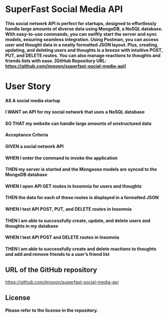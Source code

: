 # SuperFast Social Media API

#### This social network API is perfect for startups, designed to effortlessly handle large amounts of diverse data using MongoDB, a NoSQL database. With easy-to-use commands, you can swiftly start the server and sync models, ensuring seamless integration. Using Postman, you can access user and thought data in a neatly formatted JSON layout. Plus, creating, updating, and deleting users and thoughts is a breeze with intuitive POST, PUT, and DELETE routes. You can also manage reactions to thoughts and friends lists with ease. [GitHub Repository URL: https://github.com/imooon/superfast-social-media-api]

# User Story 

#### AS A social media startup

#### I WANT an API for my social network that uses a NoSQL database

#### SO THAT my website can handle large amounts of unstructured data

#### Acceptance Criteria 

#### GIVEN a social network API

#### WHEN I enter the command to invoke the application
#### THEN my server is started and the Mongoose models are synced to the MongoDB database

#### WHEN I open API GET routes in Insomnia for users and thoughts
#### THEN the data for each of these routes is displayed in a formatted JSON

#### WHEN I test API POST, PUT, and DELETE routes in Insomnia
#### THEN I am able to successfully create, update, and delete users and thoughts in my database

#### WHEN I test API POST and DELETE routes in Insomnia
#### THEN I am able to successfully create and delete reactions to thoughts and add and remove friends to a user’s friend list

## URL of the GitHub repository

https://github.com/imooon/superfast-social-media-api

## License 

#### Please refer to the license in the repository.
